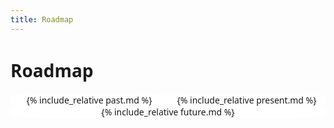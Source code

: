 ```yaml
---
title: Roadmap
---
```


# Roadmap

<html>
  <head>
  <style>
      .parent {
    display: flex;
    flex-wrap: wrap;
  }
  .child {
    flex: 0 1 240px;
    flex: 1 1 240px;
    background: white;
    border: 1px;
    border-radius: 15%;
    border-color: #f8f8f8;
    text-align: center;
  }
  body {
    font-family: system-ui, serif;
  }
  </style>
  </head>
  <body>
  <div class="parent">
    <div class="child">
	{% include_relative past.md %}
    </div>
    <div class="child">
	{% include_relative present.md %}
    </div>
    <div class="child">
	{% include_relative future.md %}
    </div>
  </div>
  </body>
</html>